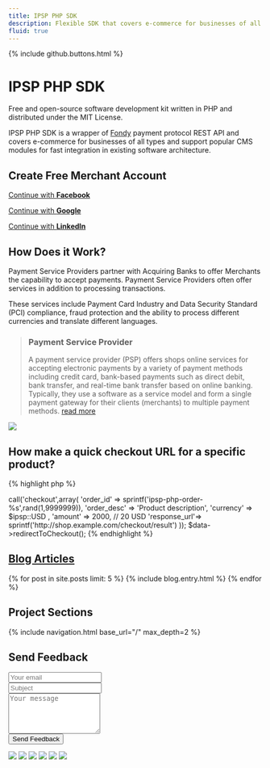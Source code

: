 ```yaml
---
title: IPSP PHP SDK
description: Flexible SDK that covers e-commerce for businesses of all types and support popular CMS modules for fast integration in existing infrastructure.
fluid: true   
---
```


{% include github.buttons.html %}

<div class="section content">
<div class="container">

<h1>IPSP PHP SDK</h1>

<p class="lead">Free and open-source software development kit written in PHP and distributed under the MIT License.</p>

<p class="lead">IPSP PHP SDK is a wrapper of <a rel="nofollow" target="_blank" href="https://fondy.eu/?rel=ipsp-php.com">Fondy</a> payment protocol REST API and covers e-commerce for businesses of all types and 
support popular CMS modules for fast integration in existing software architecture.</p>


<h2>Create Free Merchant Account</h2>


<p class="text-center">
<a href="javascript:void(0)" class="btn block social facebook" control="social.login" data-type="facebook">
Continue with <strong>Facebook</strong>
</a>
</p>
<p class="text-center">
<a href="javascript:void(0)" class="btn block social google" control="social.login" data-type="google">
Continue with <strong>Google</strong>
</a>
</p>
<p class="text-center">
<a href="javascript:void(0)" class="btn block social linkedin" control="social.login" data-type="linkedin">
Continue with <strong>LinkedIn</strong>
</a>
</p>


</div>
</div>

<div class="section content">
<div class="container">

<h2 class="text-center h1">How Does it Work?</h2>

<p>Payment Service Providers partner with Acquiring Banks to offer Merchants the capability to accept payments. 
Payment Service Providers often offer services in addition to processing transactions.</p> 

<p>These services include Payment Card Industry and Data Security Standard (PCI) compliance, fraud protection and the 
ability to process different currencies and translate different languages.</p>

<blockquote>
<h3>Payment Service Provider</h3>
A payment service provider (PSP) offers shops online services for accepting electronic payments by 
a variety of payment methods including credit card, bank-based payments such as direct debit, bank 
transfer, and real-time bank transfer based on online banking. Typically, they use a software as a service 
model and form a single payment gateway for their clients (merchants) to multiple payment methods.
<a href="https://en.wikipedia.org/wiki/Payment_service_provider" rel="nofollow" target="_blank">
read more
</a>
</blockquote>

<div class="text-center">
    <img src="https://portal.fondy.eu/static/v1/img/docs/api-v1.0/schema_redirect_en.png">
</div>

</div>
</div>

<div class="section content">
<div class="container">

<h2 class="text-center h1">How make a quick checkout URL for a specific product?</h2>

{% highlight php %}
<?php
require_once 'vendor/autoload.php';
define('MERCHANT_ID' , 1396424 );
define('MERCHANT_PASSWORD' , 'test' );
define('IPSP_GATEWAY' ,  'api.fondy.eu' );
$client = new Ipsp_Client( MERCHANT_ID , MERCHANT_PASSWORD, IPSP_GATEWAY );
$ipsp   = new Ipsp_Api( $client );
$data = $ipsp->call('checkout',array(
  'order_id'    => sprintf('ipsp-php-order-%s',rand(1,9999999)),
  'order_desc'  => 'Product description',
  'currency'    => $ipsp::USD ,
  'amount'      => 2000, // 20 USD
  'response_url'=> sprintf('http://shop.example.com/checkout/result')
));
$data->redirectToCheckout();
{% endhighlight %}

</div>
</div>

<div class="section content">
<div class="container">

<h2 class="text-center h1"><a href="/blog/">Blog Articles</a></h2>

<div class="blog-list">
{% for post in site.posts limit: 5 %}
{% include blog.entry.html %}
{% endfor %}
</div>

</div>
</div>

<div class="section content">
<div class="container">

<h2 class="text-center h1">Project Sections</h2>

<nav class="cards section">
{% include navigation.html base_url="/" max_depth=2 %}
</nav>


<script type="application/ld+json">
{
  "@context": "http://schema.org",
  "@type": "Organization",
  "url": "https://ipsp-php.com/",
  "logo": "https://ipsp-php.com/assets/images/brand.png",
  "contactPoint": [
    { 
      "@type": "ContactPoint",
      "telephone": "+38-093-925-7212",
      "contactType": "technical support"
    }
  ]
}
</script>

<script type="application/ld+json">
{
  "@context":"http://schema.org",
  "@type":"ItemList",
  "itemListElement":[{% for post in site.posts limit: 5 %}
    {
      "@type":"ListItem",
      "position":{{forloop.index}},
      "url":"{{ post.url | prepend: site.url }}"
    }{% if forloop.last %}{% else %},{% endif %}{% endfor %}
  ]
}
</script>

</div>
</div>

<div class="section content">
<div class="container">

<h2 class="text-center h1">Send Feedback</h2>

<form method="POST" class="form" action="https://formspree.io/stepan@kosatyi.com">
<input type="hidden" name="_next" value="{{site.url}}">
<div class="form-group">
<input type="email" class="form-control input-lg" name="email" placeholder="Your email">
</div>
<div class="form-group">
<input type="text" class="form-control input-lg" name="_subject" placeholder="Subject">
</div>
<div class="form-group">
<textarea name="message" class="form-control input-lg ui-textarea-resize" placeholder="Your message" style="min-height: 80px;"></textarea>
</div>
<div class="form-group">
<button type="submit" class="btn success">Send Feedback</button>
</div>
</form>

</div>
</div>

<div class="section content secure">
<div class="container">
<img src="https://fondy.ua/wp-content/themes/Fondy_UA/img/pages/marketing-info/2015x1000_color.png">
<img src="https://fondy.ua/wp-content/themes/Fondy_UA/img/pages/marketing-info/visa-logo-new.png">
<img src="https://fondy.ua/wp-content/themes/Fondy_UA/img/pages/marketing-info/verified-by-visa.png">
<img src="https://fondy.ua/wp-content/themes/Fondy_UA/img/pages/marketing-info/mastercard_logo1.svg">
<img src="https://fondy.ua/wp-content/themes/Fondy_UA/img/pages/marketing-info/mastercard-securecode.png">
<img src="https://fondy.ua/wp-content/themes/Fondy_UA/img/pages/marketing-info/pcidss_logo.svg">
</div>
</div>

